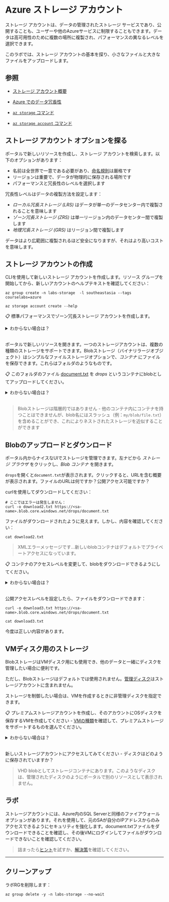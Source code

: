 # Azure ストレージ アカウント

ストレージ アカウントは、データの管理されたストレージ サービスであり、公開することも、ユーザーや他のAzureサービスに制限することもできます。データは高可用性のために複数の場所に複製され、パフォーマンスの異なるレベルを選択できます。

このラボでは、ストレージ アカウントの基本を探り、小さなファイルと大きなファイルをアップロードします。

## 参照

- [ストレージ アカウント概要](https://docs.microsoft.com/ja-jp/azure/storage/common/storage-account-overview)

- [Azure でのデータ冗長性](https://docs.microsoft.com/ja-jp/azure/storage/common/storage-redundancy?toc=%2Fazure%2Fstorage%2Fblobs%2Ftoc.json)

- [`az storage` コマンド](https://docs.microsoft.com/ja-jp/cli/azure/storage?view=azure-cli-latest)

- [`az storage account` コマンド](https://docs.microsoft.com/ja-jp/cli/azure/storage/account?view=azure-cli-latest)

## ストレージ アカウント オプションを探る

ポータルで新しいリソースを作成し、ストレージ アカウントを検索します。以下のオプションがあります：

- 名前は全世界で一意である必要があり、[命名規則](https://docs.microsoft.com/ja-jp/azure/azure-resource-manager/management/resource-name-rules#microsoftstorage)は厳格です
- リージョンは重要で、データが物理的に保存される場所です
- パフォーマンスと冗長性のレベルを選択します

冗長性レベルはデータの複製方法を設定します：

- _ローカル冗長ストレージ (LRS)_ はデータが単一のデータセンター内で複製されることを意味します
- _ゾーン冗長ストレージ (ZRS)_ は単一リージョン内のデータセンター間で複製します
- _地理冗長ストレージ (GRS)_ はリージョン間で複製します

データはより広範囲に複製されるほど安全になりますが、それはより高いコストを意味します。

## ストレージ アカウントの作成

CLIを使用して新しいストレージ アカウントを作成します。リソース グループを開始してから、新しいアカウントのヘルプテキストを確認してください：



```
az group create -n labs-storage  -l southeastasia --tags courselabs=azure

az storage account create --help
```


📋 標準パフォーマンスでゾーン冗長ストレージ アカウントを作成します。

<details>
  <summary>わからない場合は？</summary>

SKUパラメータにはパフォーマンスと冗長性の設定が含まれています。例えば:

- `Premium_LRS` はプレミアムパフォーマンス（SSDバックアップストレージ）でローカル冗長性があります

- `Standard_GRS` は標準パフォーマンス（HDD）で地理冗長性があります



```
az storage account create -g labs-storage  -l southeastasia --sku Standard_ZRS -n <sa-name>
```


</details><br/>

ポータルで新しいリソースを開きます。一つのストレージアカウントは、複数の種類のストレージをサポートできます。Blobストレージ（バイナリラージオブジェクト）はシンプルなファイルストレージオプションで、_コンテナ_ にファイルを保存できます。これらはフォルダのようなものです。

📋 このフォルダのファイル [document.txt](/labs/storage/document.txt) を _drops_ というコンテナにblobとしてアップロードしてください。

<details>
  <summary>わからない場合は？</summary>

ストレージ アカウントブレードにはメインメニューで _Upload_ オプションがあります。それを選択するとローカルファイルを参照してアップロードできます。

そのメニューから新しいコンテナを作成し、コンテナ名を指定できます。

</details><br/>

> Blobストレージは階層的ではありません - 他のコンテナ内にコンテナを持つことはできませんが、blob名にはスラッシュ（例：`my/blob/file.txt`）を含めることができ、これによりネストされたストレージを近似することができます

## Blobのアップロードとダウンロード

ポータル内からナイスなUIでストレージを管理できます。左ナビから _ストレージ ブラウザ_ をクリックし、_Blob コンテナ_ を開きます。

`drops`を開くと`document.txt`が表示されます。クリックすると、URLを含む概要が表示されます。ファイルのURLは何ですか？公開アクセス可能ですか？

curlを使用してダウンロードしてください：



```
# ここではエラーは発生しません：
curl -o download2.txt https://<sa-name>.blob.core.windows.net/drops/document.txt
```


ファイルがダウンロードされたように見えます。しかし、内容を確認してください：



```
cat download2.txt
```


> XMLエラーメッセージです...新しいblobコンテナはデフォルトでプライベートアクセスになっています。

📋 コンテナのアクセスレベルを変更して、blobをダウンロードできるようにしてください。

<details>
  <summary>わからない場合は？</summary>

ポータルで _drops_ コンテナに移動し、_アクセスレベルを変更_ を選択します：

- blobアクセスはURLを知っている人なら誰でもファイルをダウンロードできます
- containerアクセスは誰でもコンテナの内容を一覧表示し、すべてのblobをダウンロードできます

</details><br/>

公開アクセスレベルを設定したら、ファイルをダウンロードできます：



```
curl -o download3.txt https://<sa-name>.blob.core.windows.net/drops/document.txt

cat download3.txt
```


今度は正しい内容があります。

## VMディスク用のストレージ

BlobストレージはVMディスク用にも使用でき、他のデータと一緒にディスクを管理したい場合に便利です。

ただし、Blobストレージはデフォルトでは使用されません。[管理ディスク](https://docs.microsoft.com/ja-jp/azure/virtual-machines/managed-disks-overview)はストレージアカウントに含まれません。

ストレージを制御したい場合は、VMを作成するときに非管理ディスクを指定できます。

📋 プレミアムストレージアカウントを作成し、そのアカウントにOSディスクを保存するVMを作成してください - [VMの種類](https://docs.microsoft.com/ja-jp/azure/virtual-machines/sizes-general)を確認して、プレミアムストレージをサポートするものを選んでください。

<details>
  <summary>わからない場合は？</summary>

ストレージ アカウントは異なるSKUで同じコマンドです：



```
az storage account create -g labs-storage  -l southeastasia --sku Premium_LRS -n <disk-sa-name>
```


ディスクをblobとして格納するためのコンテナも必要です：


```
az storage container create -n vm-disks --account-name <disk-sa-name>
```


VM作成コマンドでは、SAとコンテナを指定します：


```
az vm create -l southeastasia -g labs-storage -n vm04 --image UbuntuLTS --size Standard_D2as_v5  --use-unmanaged-disk --storage-container-name vm-disks --storage-account <disk-sa-name>
```


</details><br/>

新しいストレージアカウントにアクセスしてみてください - ディスクはどのように保存されていますか？

> VHD blobとしてストレージコンテナにあります。このようなディスクは、管理されたディスクのようにポータルで別のリソースとして表示されません。

## ラボ

ストレージアカウントには、Azure内のSQL Serverと同様のファイアウォールオプションがあります。それを使用して、元のSAが自分のIPアドレスからのみアクセスできるようにセキュリティを強化します。document.txtファイルをダウンロードできることを確認し、その後VMにログインしてファイルがダウンロードできないことを確認してください。

> 詰まったら[ヒント](hints.md)を試すか、[解決策](solution.md)を確認してください。

___

## クリーンアップ

ラボRGを削除します：



```
az group delete -y -n labs-storage --no-wait
```
